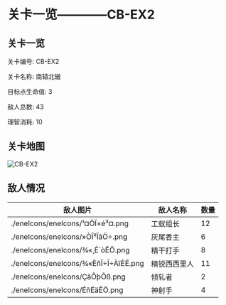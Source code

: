 # 关卡一览————CB-EX2


## 关卡一览

关卡编号: CB-EX2

关卡名称: 南辕北辙

目标点生命值: 3

敌人总数: 43

理智消耗: 10


## 关卡地图
![CB-EX2](./oprMap/CB-EX2.png)

## 敌人情况

| 敌人图片 | 敌人名称 | 数量  |
|---------|-----|-----|
| ./eneIcons/eneIcons/¹¤ÒÏ×é³¤.png| 工蚁组长  |   12  |
| ./eneIcons/eneIcons/»ÒÎ²ÏãÖ÷.png| 灰尾香主  |   6  |
| ./eneIcons/eneIcons/¾«¸É´òÊÖ.png| 精干打手  |   8  |
| ./eneIcons/eneIcons/¾«ÈñÎ÷Î÷ÀïÈË.png| 精锐西西里人  |   11  |
| ./eneIcons/eneIcons/ÇãÔþÕß.png| 倾轧者  |   2  |
| ./eneIcons/eneIcons/ÉñÉäÊÖ.png| 神射手  |   4  |
